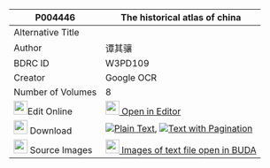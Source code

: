 |P004446|The historical atlas of china 
| --- | --- 
|Alternative Title |
|Author| 谭其骧
|BDRC ID | W3PD109
|Creator | Google OCR
|Number of Volumes| 8
|<img width="25" src="https://img.icons8.com/color/25/000000/edit-property.png">Edit Online| [<img width="25" src="https://avatars.githubusercontent.com/u/45091458?s=200&v=4"> Open in Editor](http://editor.openpecha.org/P004446)
|<img width="25" src="https://img.icons8.com/fluent/48/000000/download-2.png"/>  Download | [![](https://img.icons8.com/color/20/000000/txt.png)Plain Text](https://github.com/Openpecha/P004446/releases/download/v2/The_historical_atlas_of_china_plain_P004446.zip), [![](https://img.icons8.com/color/20/000000/txt.png)Text with Pagination](https://github.com/Openpecha/P004446/releases/download/v2/The_historical_atlas_of_china_pages_P004446.zip)
|<img width="25" src="https://img.icons8.com/plasticine/100/000000/pictures-folder.png"/>  Source Images | [<img width="25" src="https://library.bdrc.io/icons/BUDA-small.svg"> Images of text file open in BUDA](https://library.bdrc.io/show/bdr:W3PD109)